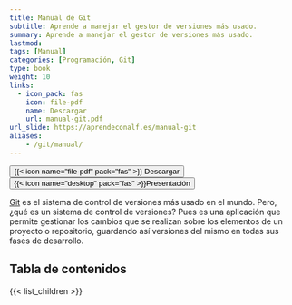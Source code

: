 ```yaml
---
title: Manual de Git
subtitle: Aprende a manejar el gestor de versiones más usado. 
summary: Aprende a manejar el gestor de versiones más usado.
lastmod: 
tags: [Manual]
categories: [Programación, Git]
type: book
weight: 10
links:
  - icon_pack: fas
    icon: file-pdf
    name: Descargar
    url: manual-git.pdf
url_slide: https://aprendeconalf.es/manual-git
aliases:
    - /git/manual/
---
```


[<button type="button" class="btn btn-outline-primary">{{< icon name="file-pdf" pack="fas" >}} Descargar</button>](manual-git.pdf)
[<button type="button" class="btn btn-outline-primary">{{< icon name="desktop" pack="fas" >}}Presentación</button>](https://aprendeconalf.es/manual-git)

[Git](https://git-scm.com/) es el sistema de control de versiones más usado en el mundo. Pero, ¿qué es un sistema de control de versiones? Pues es una aplicación que permite gestionar los cambios que se realizan sobre los elementos de un proyecto o repositorio, guardando así versiones del mismo en todas sus fases de desarrollo.

## Tabla de contenidos

{{< list_children >}}
